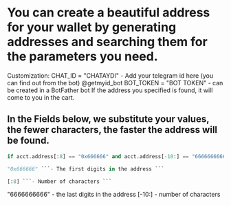 # You can create a beautiful address for your wallet by generating addresses and searching them for the parameters you need.

Customization:
CHAT_ID = "CHATAYDI" - Add your telegram id here (you can find out from the bot) @getmyid_bot
BOT_TOKEN = "BOT TOKEN" - can be created in a BotFather bot
If the address you specified is found, it will come to you in the cart.


## In the Fields below, we substitute your values, the fewer characters, the faster the address will be found.
````python
if acct.address[:8] == "0x666666" and acct.address[-10:] == "6666666666":
````
````python
"0x666666" ```- The first digits in the address ``` 
````
````python
[:8] ```- Number of characters ```
````
"6666666666" - the last digits in the address
[-10:] - number of characters
